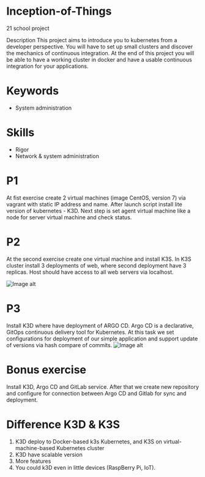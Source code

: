 # Inception-of-Things

21 school project

Description
This project aims to introduce you to kubernetes from a developer perspective. You will have to set up small clusters and discover the mechanics of continuous integration. At the end of this project you will be able to have a working cluster in docker and have a usable continuous integration for your applications.

# Keywords

- System administration

# Skills

- Rigor
- Network & system administration

# P1

At fist exercise create 2 virtual machines (image CentOS, version 7) via vagrant with static IP address and name. After launch script install lite version of kubernetes - K3D. Next step is set agent virtual machine like a node for server virtual machine and check status.

# P2

At the second exercise create one virtual machine and install K3S. In K3S cluster install 3 deployments of web, where second deployment have 3 replicas. Host should have access to all web servers via localhost. 

![Image alt](https://github.com/{behaqos}/{inception-of-things}/raw/{master}/{images}/p2.png)

# P3

Install K3D where have deployment of ARGO CD. Argo CD is a declarative, GitOps continuous delivery tool for Kubernetes. At this task we set configurations for deployment of our simple application and support update of versions via hash compare of commits.
![Image alt](https://github.com/behaqos/inception-of-things/raw/master/images/p3.png)
# Bonus exercise

Install K3D, Argo CD and GitLab service. After that we create new repository and configure for connection between Argo CD and Gitlab for sync and deployment.

# Difference K3D & K3S
1. K3D deploy to Docker-based k3s Kubernetes, and K3S on virtual-machine-based Kubernetes cluster
2. K3D have scalable version
3. More features
4. You could k3D even in little devices (RaspBerry Pi, IoT).
